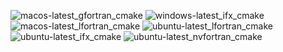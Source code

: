  ![macos-latest_gfortran_cmake](https://img.shields.io/badge/macos--latest_gfortran_cmake-cancelled-lightgrey) ![windows-latest_ifx_cmake](https://img.shields.io/badge/windows--latest_ifx_cmake-cancelled-lightgrey) ![macos-latest_lfortran_cmake](https://img.shields.io/badge/macos--latest_lfortran_cmake-cancelled-lightgrey) ![ubuntu-latest_lfortran_cmake](https://img.shields.io/badge/ubuntu--latest_lfortran_cmake-passing-brightgreen) ![ubuntu-latest_ifx_cmake](https://img.shields.io/badge/ubuntu--latest_ifx_cmake-passing-brightgreen) ![ubuntu-latest_nvfortran_cmake](https://img.shields.io/badge/ubuntu--latest_nvfortran_cmake-cancelled-lightgrey)
